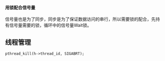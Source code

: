 #### 用锁配合信号量
信号量也是为了同步，同步是为了保证数据访问的串行，所以需要锁的配合，先持有信号量需要的锁，循环中的信号量Wait锁。


## 线程管理
```
pthread_kill(h->thread_id, SIGABRT);
```
